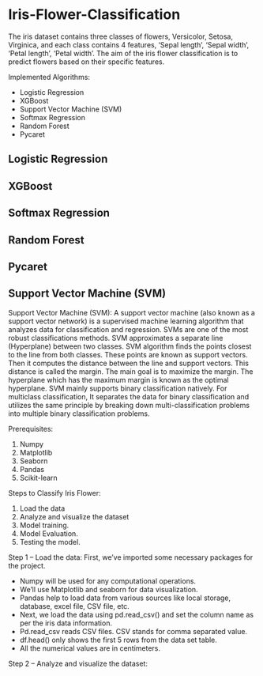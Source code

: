 # Iris-Flower-Classification

The iris dataset contains three classes of flowers, Versicolor, Setosa, Virginica, and each class contains 4 features, ‘Sepal length’, ‘Sepal width’, ‘Petal length’, ‘Petal width’. The aim of the iris flower classification is to predict flowers based on their specific features.

Implemented Algorithms:
- Logistic Regression
- XGBoost
- Support Vector Machine (SVM)
- Softmax Regression
- Random Forest
- Pycaret

## Logistic Regression


## XGBoost


## Softmax Regression


## Random Forest


## Pycaret


## Support Vector Machine (SVM)

Support Vector Machine (SVM): A support vector machine (also known as a support vector network) is a supervised machine learning algorithm that analyzes data for classification and regression. SVMs are one of the most robust classifications methods. SVM approximates a separate line (Hyperplane) between two classes. SVM algorithm finds the points closest to the line from both classes. These points are known as support vectors. Then it computes the distance between the line and support vectors. This distance is called the margin. The main goal is to maximize the margin. The hyperplane which has the maximum margin is known as the optimal hyperplane. SVM mainly supports binary classification natively. For multiclass classification, It separates the data for binary classification and utilizes the same principle by breaking down multi-classification problems into multiple binary classification problems.

Prerequisites:
1. Numpy
2. Matplotlib
3. Seaborn
4. Pandas
5. Scikit-learn

Steps to Classify Iris Flower:
1. Load the data
2. Analyze and visualize the dataset
3. Model training.
4. Model Evaluation.
5. Testing the model.

Step 1 – Load the data:
First, we’ve imported some necessary packages for the project.
- Numpy will be used for any computational operations.
- We’ll use Matplotlib and seaborn for data visualization.
- Pandas help to load data from various sources like local storage, database, excel file, CSV file, etc.
- Next, we load the data using pd.read_csv() and set the column name as per the iris data information.
- Pd.read_csv reads CSV files. CSV stands for comma separated value.
- df.head() only shows the first 5 rows from the data set table.
- All the numerical values are in centimeters.

Step 2 – Analyze and visualize the dataset:
